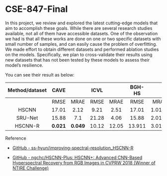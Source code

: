 # CSE-847-Final



In this project, we review and explored the latest cutting-edge models that aim to accomplish these goals. While there are several research studies available, not all of them have
accessible datasets. One of the observation we had is that all
these works are done on one or two specific datasets with
small number of samples, and can easily cause the problem
of overfitting. We made effort to obtain different datasets and
performed ablation studies on the models. Specifically, we
plan to cross-validate their results using new datasets that
has not been tested by these models to assess their model’s
resilience.



You can see their result as below:



| Method/dataset | CAVE                 |                      | ICVL  |       | BGH-HS |        | ARAD-HS                |                        | KAUST-HS           |                        |
|:--------------:|:--------------------:|:--------------------:|:-----:|:-----:|:------:|:------:|:----------------------:|:----------------------:|:------------------:|:----------------------:|
|                | RMSE                 | MRAE                 | RMSE  | MRAE  | RMSE   | MRAE   | RMSE                   | MRAE                   | RMSE               | MRAE                   |
| HSCNN          | 17.01                | 2.12                 | 9.21  | 2.51  | 17.01  | 1.0190 | $\mathbf{0 . 0 2 3 5}$ | $\mathbf{0 . 7 2 4}$   | 9.01               | 2.01                   |
| SRU-Net        | 15.88                | 7.1                  | 21.28 | 4.06  | 15.88  | 2.0156 | $\mathbf{0 . 0 1 5 2}$ | $\mathbf{0 . 0 3 9 5}$ | $\mathbf{0 . 2 5}$ | $\mathbf{0 . 0 1 2 6}$ |
| HSCNN-R        | $\mathbf{0 . 0 2 1}$ | $\mathbf{0 . 0 4 9}$ | 10.12 | 12.05 | 13.911 | 3.0145 | $\mathbf{0 . 0 1 4 3}$ | $\mathbf{0 . 0 3 1 2}$ | 3.12               | 1.024                  |



Reference

* [GitHub - ss-hyun/improving-spectral-resolution_HSCNN-R](https://github.com/ss-hyun/improving-spectral-resolution_HSCNN-R)

* [GitHub - ngchc/HSCNN-Plus: HSCNN+: Advanced CNN-Based Hyperspectral Recovery from RGB Images in CVPRW 2018 (Winner of NTIRE Challenge)](https://github.com/ngchc/HSCNN-Plus)